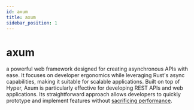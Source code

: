 ```yaml
---
id: axum
title: axum
sidebar_position: 1
---
```


# axum

a powerful web framework designed for creating asynchronous APIs with ease. 
It focuses on developer ergonomics while leveraging Rust's async capabilities, making it suitable for scalable applications. 
Built on top of Hyper, Axum is particularly effective for developing REST APIs and web applications. 
Its straightforward approach allows developers to quickly prototype and implement features without [sacrificing performance](https://www.techempower.com/benchmarks/#hw=ph&test=fortune&section=data-r22).



